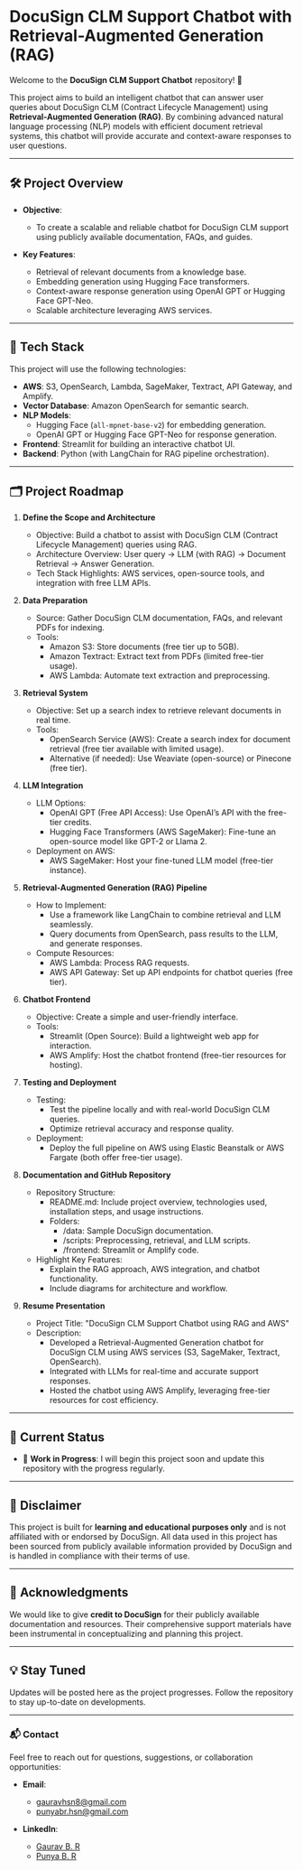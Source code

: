 # DocuSign CLM Support Chatbot with Retrieval-Augmented Generation (RAG)

Welcome to the **DocuSign CLM Support Chatbot** repository! 🚀

This project aims to build an intelligent chatbot that can answer user queries about DocuSign CLM (Contract Lifecycle Management) using **Retrieval-Augmented Generation (RAG)**. By combining advanced natural language processing (NLP) models with efficient document retrieval systems, this chatbot will provide accurate and context-aware responses to user questions.

---

## 🛠️ **Project Overview**
- **Objective**: 
  - To create a scalable and reliable chatbot for DocuSign CLM support using publicly available documentation, FAQs, and guides.
  
- **Key Features**:
  - Retrieval of relevant documents from a knowledge base.
  - Embedding generation using Hugging Face transformers.
  - Context-aware response generation using OpenAI GPT or Hugging Face GPT-Neo.
  - Scalable architecture leveraging AWS services.

---

## 🔧 **Tech Stack**
This project will use the following technologies:
- **AWS**: S3, OpenSearch, Lambda, SageMaker, Textract, API Gateway, and Amplify.
- **Vector Database**: Amazon OpenSearch for semantic search.
- **NLP Models**:
  - Hugging Face (`all-mpnet-base-v2`) for embedding generation.
  - OpenAI GPT or Hugging Face GPT-Neo for response generation.
- **Frontend**: Streamlit for building an interactive chatbot UI.
- **Backend**: Python (with LangChain for RAG pipeline orchestration).

---

## 🗂️ **Project Roadmap**
1. **Define the Scope and Architecture**
   - Objective: Build a chatbot to assist with DocuSign CLM (Contract Lifecycle Management) queries using RAG.
   - Architecture Overview: User query → LLM (with RAG) → Document Retrieval → Answer Generation.
   - Tech Stack Highlights: AWS services, open-source tools, and integration with free LLM APIs.

2. **Data Preparation**
   - Source: Gather DocuSign CLM documentation, FAQs, and relevant PDFs for indexing.
   - Tools:
     - Amazon S3: Store documents (free tier up to 5GB).
     - Amazon Textract: Extract text from PDFs (limited free-tier usage).
     - AWS Lambda: Automate text extraction and preprocessing.

3. **Retrieval System**
   - Objective: Set up a search index to retrieve relevant documents in real time.
   - Tools:
     - OpenSearch Service (AWS): Create a search index for document retrieval (free tier available with limited usage).
     - Alternative (if needed): Use Weaviate (open-source) or Pinecone (free tier).

4. **LLM Integration**
   - LLM Options:
     - OpenAI GPT (Free API Access): Use OpenAI’s API with the free-tier credits.
     - Hugging Face Transformers (AWS SageMaker): Fine-tune an open-source model like GPT-2 or Llama 2.
   - Deployment on AWS:
     - AWS SageMaker: Host your fine-tuned LLM model (free-tier instance).

5. **Retrieval-Augmented Generation (RAG) Pipeline**
   - How to Implement:
     - Use a framework like LangChain to combine retrieval and LLM seamlessly.
     - Query documents from OpenSearch, pass results to the LLM, and generate responses.
   - Compute Resources:
     - AWS Lambda: Process RAG requests.
     - AWS API Gateway: Set up API endpoints for chatbot queries (free tier).

6. **Chatbot Frontend**
   - Objective: Create a simple and user-friendly interface.
   - Tools:
     - Streamlit (Open Source): Build a lightweight web app for interaction.
     - AWS Amplify: Host the chatbot frontend (free-tier resources for hosting).

7. **Testing and Deployment**
   - Testing:
     - Test the pipeline locally and with real-world DocuSign CLM queries.
     - Optimize retrieval accuracy and response quality.
   - Deployment:
     - Deploy the full pipeline on AWS using Elastic Beanstalk or AWS Fargate (both offer free-tier usage).

8. **Documentation and GitHub Repository**
   - Repository Structure:
     - README.md: Include project overview, technologies used, installation steps, and usage instructions.
     - Folders:
       - /data: Sample DocuSign documentation.
       - /scripts: Preprocessing, retrieval, and LLM scripts.
       - /frontend: Streamlit or Amplify code.
   - Highlight Key Features:
     - Explain the RAG approach, AWS integration, and chatbot functionality.
     - Include diagrams for architecture and workflow.

9. **Resume Presentation**
   - Project Title: "DocuSign CLM Support Chatbot using RAG and AWS"
   - Description:
     - Developed a Retrieval-Augmented Generation chatbot for DocuSign CLM using AWS services (S3, SageMaker, Textract, OpenSearch).
     - Integrated with LLMs for real-time and accurate support responses.
     - Hosted the chatbot using AWS Amplify, leveraging free-tier resources for cost efficiency.

---

## 📅 **Current Status**
- 🚧 **Work in Progress**: I will begin this project soon and update this repository with the progress regularly.

---

## 📜 **Disclaimer**
This project is built for **learning and educational purposes only** and is not affiliated with or endorsed by DocuSign. All data used in this project has been sourced from publicly available information provided by DocuSign and is handled in compliance with their terms of use.

---

## 🙌 **Acknowledgments**
We would like to give **credit to DocuSign** for their publicly available documentation and resources. Their comprehensive support materials have been instrumental in conceptualizing and planning this project.

---

## 💡 **Stay Tuned**
Updates will be posted here as the project progresses. Follow the repository to stay up-to-date on developments.

---

### 📬 Contact

Feel free to reach out for questions, suggestions, or collaboration opportunities:

- **Email**:  
  - gauravhsn8@gmail.com  
  - punyabr.hsn@gmail.com  

- **LinkedIn**:  
  - [Gaurav B. R](https://www.linkedin.com/in/gaurav-b-r/)  
  - [Punya B. R](https://www.linkedin.com/in/punya-b-r-30a31b2a5/)
